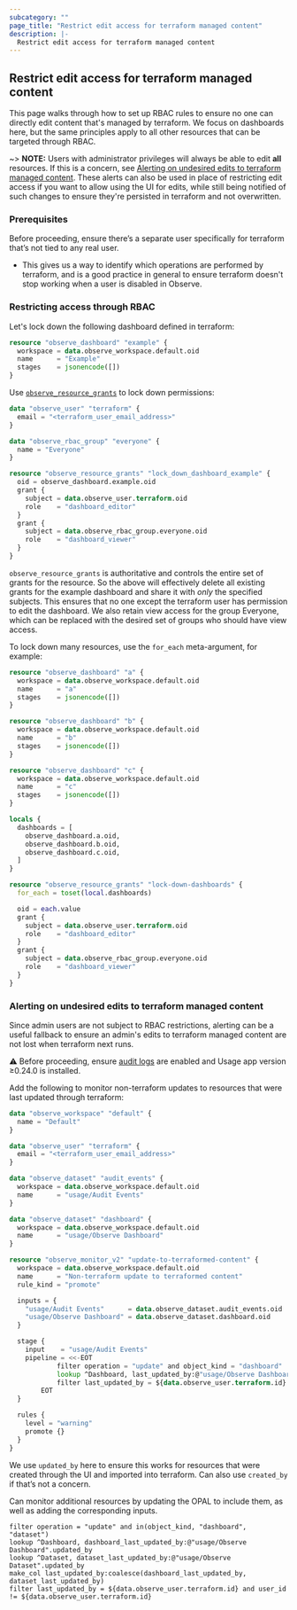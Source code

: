 ```yaml
---
subcategory: ""
page_title: "Restrict edit access for terraform managed content"
description: |-
  Restrict edit access for terraform managed content
---
```


## Restrict edit access for terraform managed content

This page walks through how to set up RBAC rules to ensure no one can directly edit content that's managed by terraform.
We focus on dashboards here, but the same principles apply to all other resources that can be targeted through RBAC.

~> **NOTE:** Users with administrator privileges will always be able to edit **all** resources. If this is a concern, see [Alerting on undesired edits to terraform managed content](#alerting-on-undesired-edits-to-terraform-managed-content). These alerts can also be used in place of restricting edit access if you want to allow using the UI for edits, while still being notified of such changes to ensure they're persisted in terraform and not overwritten.

### Prerequisites
Before proceeding, ensure there’s a separate user specifically for terraform that’s not tied to any real user.
- This gives us a way to identify which operations are performed by terraform, and is a good practice in general to ensure terraform doesn't stop working when a user is disabled in Observe.

### Restricting access through RBAC

Let's lock down the following dashboard defined in terraform:

```terraform
resource "observe_dashboard" "example" {
  workspace = data.observe_workspace.default.oid
  name      = "Example"
  stages    = jsonencode([])
}
```

Use [`observe_resource_grants`](https://registry.terraform.io/providers/observeinc/observe/latest/docs/resources/resource_grants) to lock down permissions:

```terraform
data "observe_user" "terraform" {
  email = "<terraform_user_email_address>"
}

data "observe_rbac_group" "everyone" {
  name = "Everyone"
}

resource "observe_resource_grants" "lock_down_dashboard_example" {
  oid = observe_dashboard.example.oid
  grant {
    subject = data.observe_user.terraform.oid
    role    = "dashboard_editor"
  }
  grant {
    subject = data.observe_rbac_group.everyone.oid
    role    = "dashboard_viewer"
  }
}
```

`observe_resource_grants` is authoritative and controls the entire set of grants for the resource. So the above will effectively delete all existing grants for the example dashboard and share it with *only* the specified subjects. This ensures that no one except the terraform user has permission to edit the dashboard. We also retain view access for the group Everyone, which can be replaced with the desired set of groups who should have view access.

To lock down many resources, use the `for_each` meta-argument, for example:

```terraform
resource "observe_dashboard" "a" {
  workspace = data.observe_workspace.default.oid
  name      = "a"
  stages    = jsonencode([])
}

resource "observe_dashboard" "b" {
  workspace = data.observe_workspace.default.oid
  name      = "b"
  stages    = jsonencode([])
}

resource "observe_dashboard" "c" {
  workspace = data.observe_workspace.default.oid
  name      = "c"
  stages    = jsonencode([])
}

locals {
  dashboards = [
    observe_dashboard.a.oid,
    observe_dashboard.b.oid,
    observe_dashboard.c.oid,
  ]
}

resource "observe_resource_grants" "lock-down-dashboards" {
  for_each = toset(local.dashboards)

  oid = each.value
  grant {
    subject = data.observe_user.terraform.oid
    role    = "dashboard_editor"
  }
  grant {
    subject = data.observe_rbac_group.everyone.oid
    role    = "dashboard_viewer"
  }
}
```

### Alerting on undesired edits to terraform managed content
Since admin users are not subject to RBAC restrictions, alerting can be a useful fallback to ensure an admin's edits to terraform managed content are not lost when terraform next runs.

⚠️ Before proceeding, ensure [audit logs](https://docs.observeinc.com/en/latest/content/reference/rbac/auditTrail.html) are enabled and Usage app version ≥0.24.0 is installed.

Add the following to monitor non-terraform updates to resources that were last updated through terraform:

```terraform
data "observe_workspace" "default" {
  name = "Default"
}

data "observe_user" "terraform" {
  email = "<terraform_user_email_address>"
}

data "observe_dataset" "audit_events" {
  workspace = data.observe_workspace.default.oid
  name      = "usage/Audit Events"
}

data "observe_dataset" "dashboard" {
  workspace = data.observe_workspace.default.oid
  name      = "usage/Observe Dashboard"
}

resource "observe_monitor_v2" "update-to-terraformed-content" {
  workspace = data.observe_workspace.default.oid
  name      = "Non-terraform update to terraformed content"
  rule_kind = "promote"

  inputs = {
    "usage/Audit Events"      = data.observe_dataset.audit_events.oid
    "usage/Observe Dashboard" = data.observe_dataset.dashboard.oid
  }

  stage {
    input    = "usage/Audit Events"
    pipeline = <<-EOT
            filter operation = "update" and object_kind = "dashboard"
            lookup ^Dashboard, last_updated_by:@"usage/Observe Dashboard".updated_by
            filter last_updated_by = ${data.observe_user.terraform.id} and user_id != ${data.observe_user.terraform.id}
        EOT
  }

  rules {
    level = "warning"
    promote {}
  }
}
```

We use `updated_by` here to ensure this works for resources that were created through the UI and imported into terraform. Can also use `created_by` if that’s not a concern.

Can monitor additional resources by updating the OPAL to include them, as well as adding the corresponding inputs.

```
filter operation = "update" and in(object_kind, "dashboard", "dataset")
lookup ^Dashboard, dashboard_last_updated_by:@"usage/Observe Dashboard".updated_by
lookup ^Dataset, dataset_last_updated_by:@"usage/Observe Dataset".updated_by
make_col last_updated_by:coalesce(dashboard_last_updated_by, dataset_last_updated_by)
filter last_updated_by = ${data.observe_user.terraform.id} and user_id != ${data.observe_user.terraform.id}
```
